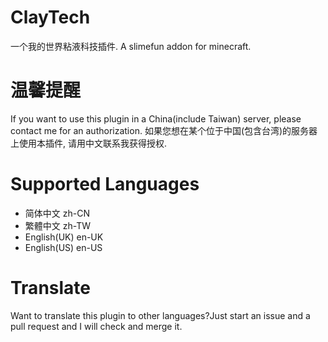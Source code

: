 # ClayTech
一个我的世界粘液科技插件.
A slimefun addon for minecraft.

# 温馨提醒
If you want to use this plugin in a China(include Taiwan) server, please contact me for an authorization.
如果您想在某个位于中国(包含台湾)的服务器上使用本插件, 请用中文联系我获得授权.

# Supported Languages
* 简体中文 zh-CN
* 繁體中文 zh-TW
* English(UK) en-UK
* English(US) en-US

# Translate
Want to translate this plugin to other languages?Just start an issue and a pull request and I will check and merge it.
